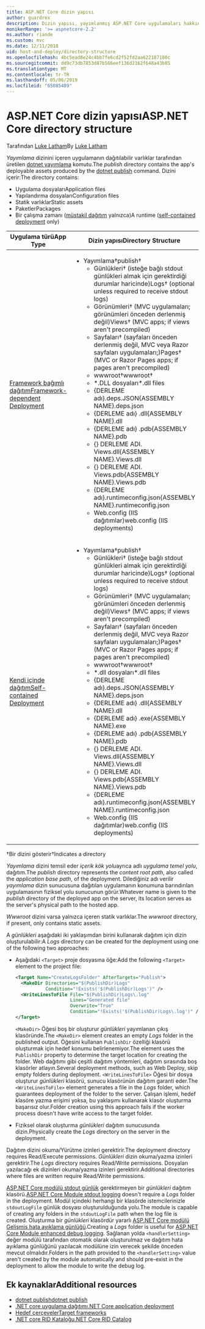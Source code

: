 ```yaml
---
title: ASP.NET Core dizin yapısı
author: guardrex
description: Dizin yapısı, yayımlanmış ASP.NET Core uygulamaları hakkında bilgi edinin.
monikerRange: '>= aspnetcore-2.2'
ms.author: riande
ms.custom: mvc
ms.date: 12/11/2018
uid: host-and-deploy/directory-structure
ms.openlocfilehash: 4bc5ead8e24c4bb7fe6cd2f52fd2aa622187180c
ms.sourcegitcommit: dd9c73db7853d87b566eef136d2162f648a43b85
ms.translationtype: MT
ms.contentlocale: tr-TR
ms.lasthandoff: 05/06/2019
ms.locfileid: "65085489"
---
```

# <a name="aspnet-core-directory-structure"></a><span data-ttu-id="81c98-103">ASP.NET Core dizin yapısı</span><span class="sxs-lookup"><span data-stu-id="81c98-103">ASP.NET Core directory structure</span></span>

<span data-ttu-id="81c98-104">Tarafından [Luke Latham](https://github.com/guardrex)</span><span class="sxs-lookup"><span data-stu-id="81c98-104">By [Luke Latham](https://github.com/guardrex)</span></span>

<span data-ttu-id="81c98-105">*Yayımlama* dizinini içeren uygulamanın dağıtılabilir varlıklar tarafından üretilen [dotnet yayımlama](/dotnet/core/tools/dotnet-publish) komutu.</span><span class="sxs-lookup"><span data-stu-id="81c98-105">The *publish* directory contains the app's deployable assets produced by the [dotnet publish](/dotnet/core/tools/dotnet-publish) command.</span></span> <span data-ttu-id="81c98-106">Dizini içerir:</span><span class="sxs-lookup"><span data-stu-id="81c98-106">The directory contains:</span></span>

* <span data-ttu-id="81c98-107">Uygulama dosyaları</span><span class="sxs-lookup"><span data-stu-id="81c98-107">Application files</span></span>
* <span data-ttu-id="81c98-108">Yapılandırma dosyaları</span><span class="sxs-lookup"><span data-stu-id="81c98-108">Configuration files</span></span>
* <span data-ttu-id="81c98-109">Statik varlıklar</span><span class="sxs-lookup"><span data-stu-id="81c98-109">Static assets</span></span>
* <span data-ttu-id="81c98-110">Paketler</span><span class="sxs-lookup"><span data-stu-id="81c98-110">Packages</span></span>
* <span data-ttu-id="81c98-111">Bir çalışma zamanı ([müstakil dağıtım](/dotnet/core/deploying/#self-contained-deployments-scd) yalnızca)</span><span class="sxs-lookup"><span data-stu-id="81c98-111">A runtime ([self-contained deployment](/dotnet/core/deploying/#self-contained-deployments-scd) only)</span></span>

| <span data-ttu-id="81c98-112">Uygulama türü</span><span class="sxs-lookup"><span data-stu-id="81c98-112">App Type</span></span> | <span data-ttu-id="81c98-113">Dizin yapısı</span><span class="sxs-lookup"><span data-stu-id="81c98-113">Directory Structure</span></span> |
| -------- | ------------------- |
| [<span data-ttu-id="81c98-114">Framework bağımlı dağıtım</span><span class="sxs-lookup"><span data-stu-id="81c98-114">Framework-dependent Deployment</span></span>](/dotnet/core/deploying/#framework-dependent-deployments-fdd) | <ul><li><span data-ttu-id="81c98-115">Yayımlama&dagger;</span><span class="sxs-lookup"><span data-stu-id="81c98-115">publish&dagger;</span></span><ul><li><span data-ttu-id="81c98-116">Günlükleri&dagger; (isteğe bağlı stdout günlükleri almak için gerektirdiği durumlar haricinde)</span><span class="sxs-lookup"><span data-stu-id="81c98-116">Logs&dagger; (optional unless required to receive stdout logs)</span></span></li><li><span data-ttu-id="81c98-117">Görünümleri&dagger; (MVC uygulamaları; görünümleri önceden derlenmiş değil)</span><span class="sxs-lookup"><span data-stu-id="81c98-117">Views&dagger; (MVC apps; if views aren't precompiled)</span></span></li><li><span data-ttu-id="81c98-118">Sayfaları&dagger; (sayfaları önceden derlenmiş değil, MVC veya Razor sayfaları uygulamaları;)</span><span class="sxs-lookup"><span data-stu-id="81c98-118">Pages&dagger; (MVC or Razor Pages apps; if pages aren't precompiled)</span></span></li><li><span data-ttu-id="81c98-119">wwwroot&dagger;</span><span class="sxs-lookup"><span data-stu-id="81c98-119">wwwroot&dagger;</span></span></li><li><span data-ttu-id="81c98-120">\*\.DLL dosyaları</span><span class="sxs-lookup"><span data-stu-id="81c98-120">\*\.dll files</span></span></li><li><span data-ttu-id="81c98-121">{DERLEME adı}.deps.JSON</span><span class="sxs-lookup"><span data-stu-id="81c98-121">{ASSEMBLY NAME}.deps.json</span></span></li><li><span data-ttu-id="81c98-122">{DERLEME adı} .dll</span><span class="sxs-lookup"><span data-stu-id="81c98-122">{ASSEMBLY NAME}.dll</span></span></li><li><span data-ttu-id="81c98-123">{DERLEME adı} .pdb</span><span class="sxs-lookup"><span data-stu-id="81c98-123">{ASSEMBLY NAME}.pdb</span></span></li><li><span data-ttu-id="81c98-124">{} DERLEME ADI. Views.dll</span><span class="sxs-lookup"><span data-stu-id="81c98-124">{ASSEMBLY NAME}.Views.dll</span></span></li><li><span data-ttu-id="81c98-125">{} DERLEME ADI. Views.pdb</span><span class="sxs-lookup"><span data-stu-id="81c98-125">{ASSEMBLY NAME}.Views.pdb</span></span></li><li><span data-ttu-id="81c98-126">{DERLEME adı}.runtimeconfig.json</span><span class="sxs-lookup"><span data-stu-id="81c98-126">{ASSEMBLY NAME}.runtimeconfig.json</span></span></li><li><span data-ttu-id="81c98-127">Web.config (IIS dağıtımlar)</span><span class="sxs-lookup"><span data-stu-id="81c98-127">web.config (IIS deployments)</span></span></li></ul></li></ul> |
| [<span data-ttu-id="81c98-128">Kendi içinde dağıtım</span><span class="sxs-lookup"><span data-stu-id="81c98-128">Self-contained Deployment</span></span>](/dotnet/core/deploying/#self-contained-deployments-scd) | <ul><li><span data-ttu-id="81c98-129">Yayımlama&dagger;</span><span class="sxs-lookup"><span data-stu-id="81c98-129">publish&dagger;</span></span><ul><li><span data-ttu-id="81c98-130">Günlükleri&dagger; (isteğe bağlı stdout günlükleri almak için gerektirdiği durumlar haricinde)</span><span class="sxs-lookup"><span data-stu-id="81c98-130">Logs&dagger; (optional unless required to receive stdout logs)</span></span></li><li><span data-ttu-id="81c98-131">Görünümleri&dagger; (MVC uygulamaları; görünümleri önceden derlenmiş değil)</span><span class="sxs-lookup"><span data-stu-id="81c98-131">Views&dagger; (MVC apps; if views aren't precompiled)</span></span></li><li><span data-ttu-id="81c98-132">Sayfaları&dagger; (sayfaları önceden derlenmiş değil, MVC veya Razor sayfaları uygulamaları;)</span><span class="sxs-lookup"><span data-stu-id="81c98-132">Pages&dagger; (MVC or Razor Pages apps; if pages aren't precompiled)</span></span></li><li><span data-ttu-id="81c98-133">wwwroot&dagger;</span><span class="sxs-lookup"><span data-stu-id="81c98-133">wwwroot&dagger;</span></span></li><li><span data-ttu-id="81c98-134">\*.dll dosyaları</span><span class="sxs-lookup"><span data-stu-id="81c98-134">\*.dll files</span></span></li><li><span data-ttu-id="81c98-135">{DERLEME adı}.deps.JSON</span><span class="sxs-lookup"><span data-stu-id="81c98-135">{ASSEMBLY NAME}.deps.json</span></span></li><li><span data-ttu-id="81c98-136">{DERLEME adı} .dll</span><span class="sxs-lookup"><span data-stu-id="81c98-136">{ASSEMBLY NAME}.dll</span></span></li><li><span data-ttu-id="81c98-137">{DERLEME adı} .exe</span><span class="sxs-lookup"><span data-stu-id="81c98-137">{ASSEMBLY NAME}.exe</span></span></li><li><span data-ttu-id="81c98-138">{DERLEME adı} .pdb</span><span class="sxs-lookup"><span data-stu-id="81c98-138">{ASSEMBLY NAME}.pdb</span></span></li><li><span data-ttu-id="81c98-139">{} DERLEME ADI. Views.dll</span><span class="sxs-lookup"><span data-stu-id="81c98-139">{ASSEMBLY NAME}.Views.dll</span></span></li><li><span data-ttu-id="81c98-140">{} DERLEME ADI. Views.pdb</span><span class="sxs-lookup"><span data-stu-id="81c98-140">{ASSEMBLY NAME}.Views.pdb</span></span></li><li><span data-ttu-id="81c98-141">{DERLEME adı}.runtimeconfig.json</span><span class="sxs-lookup"><span data-stu-id="81c98-141">{ASSEMBLY NAME}.runtimeconfig.json</span></span></li><li><span data-ttu-id="81c98-142">Web.config (IIS dağıtımlar)</span><span class="sxs-lookup"><span data-stu-id="81c98-142">web.config (IIS deployments)</span></span></li></ul></li></ul> |

<span data-ttu-id="81c98-143">&dagger;Bir dizini gösterir</span><span class="sxs-lookup"><span data-stu-id="81c98-143">&dagger;Indicates a directory</span></span>

<span data-ttu-id="81c98-144">*Yayımlama* dizini temsil eder *içerik kök yolu*ayrıca adlı *uygulama temel yolu*, dağıtım.</span><span class="sxs-lookup"><span data-stu-id="81c98-144">The *publish* directory represents the *content root path*, also called the *application base path*, of the deployment.</span></span> <span data-ttu-id="81c98-145">Dilediğiniz adı verilir *yayımlama* dizin sunucusuna dağıtılan uygulamanın konumuna barındırılan uygulamasının fiziksel yolu sunucunun görür.</span><span class="sxs-lookup"><span data-stu-id="81c98-145">Whatever name is given to the *publish* directory of the deployed app on the server, its location serves as the server's physical path to the hosted app.</span></span>

<span data-ttu-id="81c98-146">*Wwwroot* dizini varsa yalnızca içeren statik varlıklar.</span><span class="sxs-lookup"><span data-stu-id="81c98-146">The *wwwroot* directory, if present, only contains static assets.</span></span>

<span data-ttu-id="81c98-147">A *günlükleri* aşağıdaki iki yaklaşımdan birini kullanarak dağıtım için dizin oluşturulabilir:</span><span class="sxs-lookup"><span data-stu-id="81c98-147">A *Logs* directory can be created for the deployment using one of the following two approaches:</span></span>

* <span data-ttu-id="81c98-148">Aşağıdaki `<Target>` proje dosyasına öğe:</span><span class="sxs-lookup"><span data-stu-id="81c98-148">Add the following `<Target>` element to the project file:</span></span>

   ```xml
   <Target Name="CreateLogsFolder" AfterTargets="Publish">
     <MakeDir Directories="$(PublishDir)Logs" 
              Condition="!Exists('$(PublishDir)Logs')" />
     <WriteLinesToFile File="$(PublishDir)Logs\.log" 
                       Lines="Generated file" 
                       Overwrite="True" 
                       Condition="!Exists('$(PublishDir)Logs\.log')" />
   </Target>
   ```

   <span data-ttu-id="81c98-149">`<MakeDir>` Öğesi boş bir oluşturur *günlükleri* yayımlanan çıkış klasöründe.</span><span class="sxs-lookup"><span data-stu-id="81c98-149">The `<MakeDir>` element creates an empty *Logs* folder in the published output.</span></span> <span data-ttu-id="81c98-150">Öğesini kullanan `PublishDir` özelliği klasörü oluşturmak için hedef konumu belirlenemiyor.</span><span class="sxs-lookup"><span data-stu-id="81c98-150">The element uses the `PublishDir` property to determine the target location for creating the folder.</span></span> <span data-ttu-id="81c98-151">Web dağıtımı gibi çeşitli dağıtım yöntemleri, dağıtım sırasında boş klasörler atlayın.</span><span class="sxs-lookup"><span data-stu-id="81c98-151">Several deployment methods, such as Web Deploy, skip empty folders during deployment.</span></span> <span data-ttu-id="81c98-152">`<WriteLinesToFile>` Öğesi bir dosya oluşturur *günlükleri* klasörü, sunucu klasörünün dağıtım garanti eder.</span><span class="sxs-lookup"><span data-stu-id="81c98-152">The `<WriteLinesToFile>` element generates a file in the *Logs* folder, which guarantees deployment of the folder to the server.</span></span> <span data-ttu-id="81c98-153">Çalışan işlemi, hedef klasöre yazma erişimi yoksa, bu yaklaşımı kullanarak klasör oluşturma başarısız olur.</span><span class="sxs-lookup"><span data-stu-id="81c98-153">Folder creation using this approach fails if the worker process doesn't have write access to the target folder.</span></span>

* <span data-ttu-id="81c98-154">Fiziksel olarak oluşturma *günlükleri* dağıtım sunucusunda dizin.</span><span class="sxs-lookup"><span data-stu-id="81c98-154">Physically create the *Logs* directory on the server in the deployment.</span></span>

<span data-ttu-id="81c98-155">Dağıtım dizini okuma/Yürütme izinleri gerektirir.</span><span class="sxs-lookup"><span data-stu-id="81c98-155">The deployment directory requires Read/Execute permissions.</span></span> <span data-ttu-id="81c98-156">*Günlükleri* dizin okuma/yazma izinleri gerektirir.</span><span class="sxs-lookup"><span data-stu-id="81c98-156">The *Logs* directory requires Read/Write permissions.</span></span> <span data-ttu-id="81c98-157">Dosyaları yazılacağı ek dizinleri okuma/yazma izinleri gerektirir.</span><span class="sxs-lookup"><span data-stu-id="81c98-157">Additional directories where files are written require Read/Write permissions.</span></span>

<span data-ttu-id="81c98-158">[ASP.NET Core modülü stdout günlük](xref:host-and-deploy/aspnet-core-module#log-creation-and-redirection) gerektirmeyen bir *günlükleri* dağıtım klasörü.</span><span class="sxs-lookup"><span data-stu-id="81c98-158">[ASP.NET Core Module stdout logging](xref:host-and-deploy/aspnet-core-module#log-creation-and-redirection) doesn't require a *Logs* folder in the deployment.</span></span> <span data-ttu-id="81c98-159">Modül içindeki herhangi bir klasörde istemcilerinizle `stdoutLogFile` günlük dosyası oluşturulduğunda yolu.</span><span class="sxs-lookup"><span data-stu-id="81c98-159">The module is capable of creating any folders in the `stdoutLogFile` path when the log file is created.</span></span> <span data-ttu-id="81c98-160">Oluşturma bir *günlükleri* klasördür yararlı [ASP.NET Core modülü Gelişmiş hata ayıklama günlüğü](xref:host-and-deploy/aspnet-core-module#enhanced-diagnostic-logs).</span><span class="sxs-lookup"><span data-stu-id="81c98-160">Creating a *Logs* folder is useful for [ASP.NET Core Module enhanced debug logging](xref:host-and-deploy/aspnet-core-module#enhanced-diagnostic-logs).</span></span> <span data-ttu-id="81c98-161">Sağlanan yolda `<handlerSetting>` değer modülü tarafından otomatik olarak oluşturulmaz ve dağıtım hata ayıklama günlüğünü yazılacak modülüne izin verecek şekilde önceden mevcut olmalıdır.</span><span class="sxs-lookup"><span data-stu-id="81c98-161">Folders in the path provided to the `<handlerSetting>` value aren't created by the module automatically and should pre-exist in the deployment to allow the module to write the debug log.</span></span>

## <a name="additional-resources"></a><span data-ttu-id="81c98-162">Ek kaynaklar</span><span class="sxs-lookup"><span data-stu-id="81c98-162">Additional resources</span></span>

* [<span data-ttu-id="81c98-163">dotnet publish</span><span class="sxs-lookup"><span data-stu-id="81c98-163">dotnet publish</span></span>](/dotnet/core/tools/dotnet-publish)
* [<span data-ttu-id="81c98-164">.NET core uygulama dağıtımı</span><span class="sxs-lookup"><span data-stu-id="81c98-164">.NET Core application deployment</span></span>](/dotnet/core/deploying/)
* [<span data-ttu-id="81c98-165">Hedef çerçeveler</span><span class="sxs-lookup"><span data-stu-id="81c98-165">Target frameworks</span></span>](/dotnet/standard/frameworks)
* [<span data-ttu-id="81c98-166">.NET core RID Kataloğu</span><span class="sxs-lookup"><span data-stu-id="81c98-166">.NET Core RID Catalog</span></span>](/dotnet/core/rid-catalog)
